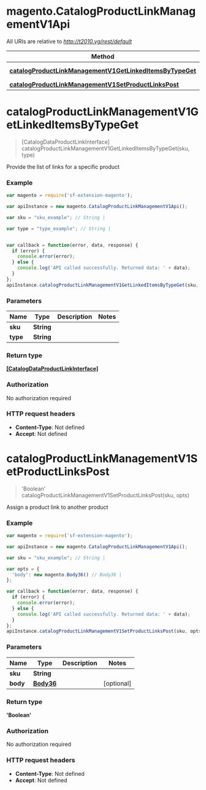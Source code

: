 # magento.CatalogProductLinkManagementV1Api

All URIs are relative to *http://t2010.vg/rest/default*

Method | HTTP request | Description
------------- | ------------- | -------------
[**catalogProductLinkManagementV1GetLinkedItemsByTypeGet**](CatalogProductLinkManagementV1Api.md#catalogProductLinkManagementV1GetLinkedItemsByTypeGet) | **GET** /V1/products/{sku}/links/{type} | 
[**catalogProductLinkManagementV1SetProductLinksPost**](CatalogProductLinkManagementV1Api.md#catalogProductLinkManagementV1SetProductLinksPost) | **POST** /V1/products/{sku}/links | 


<a name="catalogProductLinkManagementV1GetLinkedItemsByTypeGet"></a>
# **catalogProductLinkManagementV1GetLinkedItemsByTypeGet**
> [CatalogDataProductLinkInterface] catalogProductLinkManagementV1GetLinkedItemsByTypeGet(sku, type)



Provide the list of links for a specific product

### Example
```javascript
var magento = require('sf-extension-magento');

var apiInstance = new magento.CatalogProductLinkManagementV1Api();

var sku = "sku_example"; // String | 

var type = "type_example"; // String | 


var callback = function(error, data, response) {
  if (error) {
    console.error(error);
  } else {
    console.log('API called successfully. Returned data: ' + data);
  }
};
apiInstance.catalogProductLinkManagementV1GetLinkedItemsByTypeGet(sku, type, callback);
```

### Parameters

Name | Type | Description  | Notes
------------- | ------------- | ------------- | -------------
 **sku** | **String**|  | 
 **type** | **String**|  | 

### Return type

[**[CatalogDataProductLinkInterface]**](CatalogDataProductLinkInterface.md)

### Authorization

No authorization required

### HTTP request headers

 - **Content-Type**: Not defined
 - **Accept**: Not defined

<a name="catalogProductLinkManagementV1SetProductLinksPost"></a>
# **catalogProductLinkManagementV1SetProductLinksPost**
> &#39;Boolean&#39; catalogProductLinkManagementV1SetProductLinksPost(sku, opts)



Assign a product link to another product

### Example
```javascript
var magento = require('sf-extension-magento');

var apiInstance = new magento.CatalogProductLinkManagementV1Api();

var sku = "sku_example"; // String | 

var opts = { 
  'body': new magento.Body36() // Body36 | 
};

var callback = function(error, data, response) {
  if (error) {
    console.error(error);
  } else {
    console.log('API called successfully. Returned data: ' + data);
  }
};
apiInstance.catalogProductLinkManagementV1SetProductLinksPost(sku, opts, callback);
```

### Parameters

Name | Type | Description  | Notes
------------- | ------------- | ------------- | -------------
 **sku** | **String**|  | 
 **body** | [**Body36**](Body36.md)|  | [optional] 

### Return type

**&#39;Boolean&#39;**

### Authorization

No authorization required

### HTTP request headers

 - **Content-Type**: Not defined
 - **Accept**: Not defined


